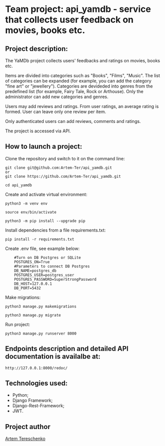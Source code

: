 # Team project: api_yamdb - service that collects user feedback on movies, books etc.

## Project description:

The YaMDb project collects users' feedbacks and ratings on movies, books etc.

Items are divided into categories such as "Books", "Films", "Music". The list of categories can be expanded (for example, you can add the category "fine art" or "jewellery").
Categories are devideded into genres from the predefined list (for example, Fairy Tale, Rock or Arthouse).
Only the administrator can add new categories and genres.

Users may add reviews and ratings.
From user ratings, an average rating is formed.
User can leave only one review per item.

Only authenticated users can add reviews, comments and ratings.

The project is accessed via API.

## How to launch a project:

Clone the repository and switch to it on the command line:
```
git clone git@github.com:Artem-Ter/api_yamdb.git
or
git clone https://github.com/Artem-Ter/api_yamdb.git

```
```
cd api_yamdb
```
Create and activate virtual environment:
```
python3 -m venv env
```
```
source env/bin/activate
```
```
python3 -m pip install --upgrade pip
```

Install dependencies from a file requirements.txt:
```
pip install -r requirements.txt
```

Create .env file, see example below:
```
    #Turn on DB Postgres or SQLite
    POSTGRES_ON=True
    #Parameters to connect DB Postgres
    DB_NAME=postgres_db
    POSTGRES_USER=postgres_user
    POSTGRES_PASSWORD=SuperStrongPassword
    DB_HOST=127.0.0.1
    DB_PORT=5432
```

Make migrations:
```
python3 manage.py makemigrations
```
```
python3 manage.py migrate
```

Run project:
```
python3 manage.py runserver 8000
```

## Endpoints description and detailed API documentation is availalbe at:
```
http://127.0.0.1:8000/redoc/
```

## Technologies used:

- Python;
- Django Framework;
- Django-Rest-Framework;
- JWT.

## Project author
[Artem Tereschenko](https://github.com/Artem-Ter)
